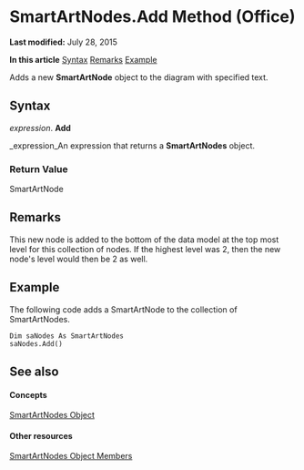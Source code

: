 
# SmartArtNodes.Add Method (Office)

 **Last modified:** July 28, 2015

 **In this article**
 [Syntax](#sectionSection0)
 [Remarks](#sectionSection1)
 [Example](#sectionSection2)


Adds a new  **SmartArtNode** object to the diagram with specified text.


## Syntax
<a name="sectionSection0"> </a>

 _expression_. **Add**

 _expression_An expression that returns a  **SmartArtNodes** object.


### Return Value

SmartArtNode


## Remarks
<a name="sectionSection1"> </a>

This new node is added to the bottom of the data model at the top most level for this collection of nodes. If the highest level was 2, then the new node's level would then be 2 as well. 


## Example
<a name="sectionSection2"> </a>

The following code adds a SmartArtNode to the collection of SmartArtNodes. 


```
Dim saNodes As SmartArtNodes 
saNodes.Add()
```


## See also
<a name="sectionSection2"> </a>


#### Concepts


 [SmartArtNodes Object](4c35e5a4-15a1-dd6d-85a2-eb30cbaa3093.md)
#### Other resources


 [SmartArtNodes Object Members](1ebf55b0-5b97-5c4e-5d7f-d119ba051bf4.md)
